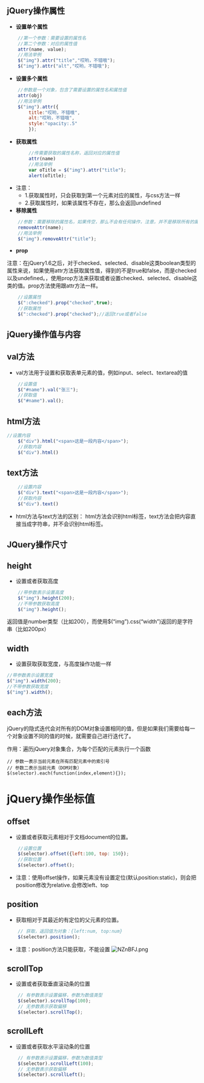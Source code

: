 ## jQuery操作属性

- **设置单个属性**

```javascript
    //第一个参数：需要设置的属性名
    //第二个参数：对应的属性值
    attr(name, value);
    //用法举例
    $("img").attr("title","哎哟，不错哦");
    $("img").attr("alt","哎哟，不错哦");
```

- **设置多个属性**

```javascript
    //参数是一个对象，包含了需要设置的属性名和属性值
    attr(obj)
    //用法举例
    $("img").attr({
        title:"哎哟，不错哦",
        alt:"哎哟，不错哦",
        style:"opacity:.5"
        });
```

- **获取属性**

```javascript
        //传需要获取的属性名称，返回对应的属性值
        attr(name)
        //用法举例
        var oTitle = $("img").attr("title");
        alert(oTitle);
```

- 注意：
  - 1.获取属性时，只会获取到第一个元素对应的属性，与css方法一样
  - 2.获取属性时，如果该属性不存在，那么会返回undefined
- **移除属性**

```javascript
    //参数：需要移除的属性名，如果传空，那么不会有任何操作，注意，并不是移除所有的属性。区分removeClass。
    removeAttr(name);
    //用法举例
    $("img").removeAttr("title");
```

- **prop**

注意：在jQuery1.6之后，对于checked、selected、disable这类boolean类型的属性来说，如果使用attr方法获取属性值，得到的不是true和false，而是checked以及undefined。，使用prop方法来获取或者设置checked、selected、disable这类的值。prop方法使用跟attr方法一样。

```javascript
    //设置属性
    $(":checked").prop("checked",true);
    //获取属性
    $(":checked").prop("checked");//返回true或者false
```

## jQuery操作值与内容

## val方法

- val方法用于设置和获取表单元素的值，例如input、select、textarea的值

```javascript
    //设置值
    $("#name").val("张三");
    //获取值
    $("#name").val();
```

## html方法

```javascript
//设置内容
    $("div").html("<span>这是一段内容</span>");
    //获取内容
    $("div").html()
```

## text方法

```javascript
    //设置内容
    $("div").text("<span>这是一段内容</span>");
    //获取内容
    $("div").text()
```

- html方法与text方法的区别：
  html方法会识别html标签，text方法会把内容直接当成字符串，并不会识别html标签。

## JQuery操作尺寸

## height

- 设置或者获取高度

```javascript
    //带参数表示设置高度
    $("img").height(200);
    //不带参数获取高度
    $("img").height();
```

返回值是number类型（比如200），而使用$(“img”).css(“width”)返回的是字符串（比如200px）

## width

- 设置获取获取宽度，与高度操作功能一样

```JavaScript
//带参数表示设置宽度
$("img").width(200);
//不带参数获取宽度
$("img").width();
```

## each方法

jQuery的隐式迭代会对所有的DOM对象设置相同的值，但是如果我们需要给每一个对象设置不同的值的时候，就需要自己进行迭代了。

作用：遍历jQuery对象集合，为每个匹配的元素执行一个函数

```
// 参数一表示当前元素在所有匹配元素中的索引号
// 参数二表示当前元素（DOM对象）
$(selector).each(function(index,element){});
```



# jQuery操作坐标值

## offset

- 设置或者获取元素相对于文档document的位置。

```javascript
    //设置位置
    $(selector).offset({left:100, top: 150});
    //获取位置
    $(selector).offset();
```

- 注意：使用offset操作，如果元素没有设置定位(默认position:static)，则会把position修改为relative.会修改left、top

## position

- 获取相对于其最近的有定位的父元素的位置。

```javascript
    // 获取，返回值为对象：{left:num, top:num}
    $(selector).position();
```

- 注意：position方法只能获取，不能设置
  ![NZnBFJ.png](https://s1.ax1x.com/2020/06/17/NZnBFJ.png)

## scrollTop

- 设置或者获取垂直滚动条的位置

```javascript
    // 有参数表示设置偏移，参数为数值类型
    $(selector).scrollTop(100);
    // 无参数表示获取偏移
    $(selector).scrollTop();
```

## scrollLeft

- 设置或者获取水平滚动条的位置

```javascript
    // 有参数表示设置偏移，参数为数值类型
    $(selector).scrollLeft(100);
    // 无参数表示获取偏移
    $(selector).scrollLeft();
```

















